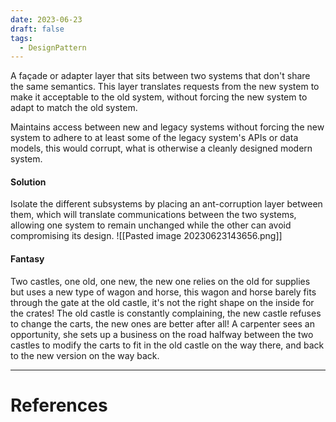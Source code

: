 ```yaml
---
date: 2023-06-23
draft: false
tags:
  - DesignPattern
---
```

A façade or adapter layer that sits between two systems that don't share the same semantics. This layer translates requests from the new system to make it acceptable to the old system, without forcing the new system to adapt to match the old system.

Maintains access between new and legacy systems without forcing the new system to adhere to at least some of the legacy system's APIs or data models, this would corrupt, what is otherwise a cleanly designed modern system.

#### Solution
Isolate the different subsystems by placing an ant-corruption layer between them, which will translate communications between the two systems, allowing one system to remain unchanged while the other can avoid compromising its design.
![[Pasted image 20230623143656.png]]


#### Fantasy
Two castles, one old, one new, the new one relies on the old for supplies but uses a new type of wagon and horse, this wagon and horse barely fits through the gate at the old castle, it's not the right shape on the inside for the crates! The old castle is constantly complaining, the new castle refuses to change the carts, the new ones are better after all! A carpenter sees an opportunity, she sets up a business on the road halfway between the two castles to modify the carts to fit in the old castle on the way there, and back to the new version on the way back.

---
# References
